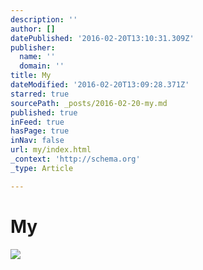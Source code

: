 ```yaml
---
description: ''
author: []
datePublished: '2016-02-20T13:10:31.309Z'
publisher:
  name: ''
  domain: ''
title: My
dateModified: '2016-02-20T13:09:28.371Z'
starred: true
sourcePath: _posts/2016-02-20-my.md
published: true
inFeed: true
hasPage: true
inNav: false
url: my/index.html
_context: 'http://schema.org'
_type: Article

---
```

# My
![](https://the-grid-user-content.s3-us-west-2.amazonaws.com/88b06a28-32e8-4824-88d1-4cf154a53584.png)
